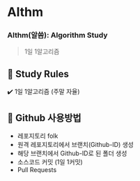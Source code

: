 # Althm
### Althm(알씀): Algorithm Study
> 1일 1알고리즘

## 👟 Study Rules
✔️ 1일 1알고리즘 (주말 자율)

## 📌 Github 사용방법
- 레포지토리 folk
- 원격 레포지토리에서 브랜치(Github-ID) 생성
- 해당 브랜치에서 Github-ID로 된 폴더 생성
- 소스코드 커밋 (1일 1커밋)
- Pull Requests

